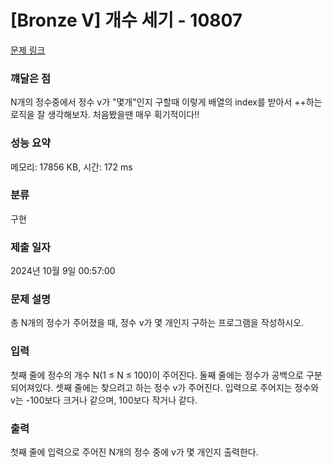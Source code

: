 # [Bronze V] 개수 세기 - 10807 

[문제 링크](https://www.acmicpc.net/problem/10807) 

### 꺠달은 점
N개의 정수중에서 정수 v가 "몇개"인지 구할때 이렇게 배열의 index를 받아서 ++하는 로직을 잘 생각해보자. 처음봤을땐 매우 획기적이다!!

### 성능 요약

메모리: 17856 KB, 시간: 172 ms

### 분류

구현

### 제출 일자

2024년 10월 9일 00:57:00

### 문제 설명

<p>총 N개의 정수가 주어졌을 때, 정수 v가 몇 개인지 구하는 프로그램을 작성하시오.</p>

### 입력 

 <p>첫째 줄에 정수의 개수 N(1 ≤ N ≤ 100)이 주어진다. 둘째 줄에는 정수가 공백으로 구분되어져있다. 셋째 줄에는 찾으려고 하는 정수 v가 주어진다. 입력으로 주어지는 정수와 v는 -100보다 크거나 같으며, 100보다 작거나 같다.</p>

### 출력 

 <p>첫째 줄에 입력으로 주어진 N개의 정수 중에 v가 몇 개인지 출력한다.</p>

